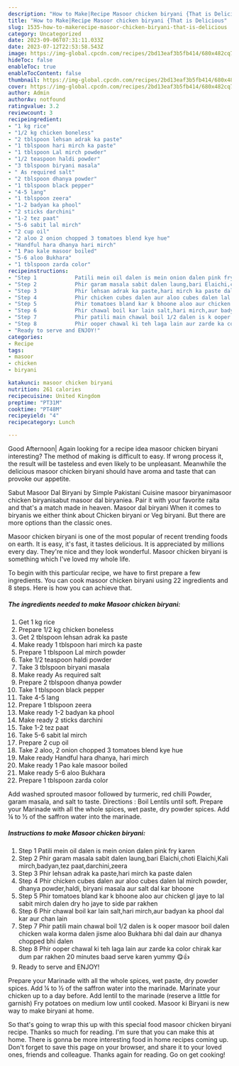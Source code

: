 ```yaml
---
description: "How to Make|Recipe Masoor chicken biryani {That is Delicious"
title: "How to Make|Recipe Masoor chicken biryani {That is Delicious"
slug: 1535-how-to-makerecipe-masoor-chicken-biryani-that-is-delicious
category: Uncategorized
date: 2023-09-06T07:31:11.033Z
date: 2023-07-12T22:53:58.543Z
image: https://img-global.cpcdn.com/recipes/2bd13eaf3b5fb414/680x482cq70/masoor-chicken-biryani-recipe-main-photo.jpg
hideToc: false
enableToc: true
enableTocContent: false
thumbnail: https://img-global.cpcdn.com/recipes/2bd13eaf3b5fb414/680x482cq70/masoor-chicken-biryani-recipe-main-photo.jpg
cover: https://img-global.cpcdn.com/recipes/2bd13eaf3b5fb414/680x482cq70/masoor-chicken-biryani-recipe-main-photo.jpg
author: Admin
authorAv: notfound
ratingvalue: 3.2
reviewcount: 3
recipeingredient:
- "1 kg rice"
- "1/2 kg chicken boneless"
- "2 tblspoon lehsan adrak ka paste"
- "1 tblspoon hari mirch ka paste"
- "1 tblspoon Lal mirch powder"
- "1/2 teaspoon haldi powder"
- "3 tblspoon biryani masala"
- " As required salt"
- "2 tblspoon dhanya powder"
- "1 tblspoon black pepper"
- "4-5 lang"
- "1 tblspoon zeera"
- "1-2 badyan ka phool"
- "2 sticks darchini"
- "1-2 tez paat"
- "5-6 sabit lal mirch"
- "2 cup oil"
- "2 aloo 2 onion chopped 3 tomatoes blend kye hue"
- "Handful hara dhanya hari mirch"
- "1 Pao kale masoor boiled"
- "5-6 aloo Bukhara"
- "1 tblspoon zarda color"
recipeinstructions:
- "Step 1            Patili mein oil dalen is mein onion dalen pink fry karen"
- "Step 2            Phir garam masala sabit dalen laung,bari Elaichi,choti Elaichi,Kali mirch,badyan,tez paat,darchini,zeera"
- "Step 3            Phir lehsan adrak ka paste,hari mirch ka paste dalen"
- "Step 4            Phir chicken cubes dalen aur aloo cubes dalen lal mirch powder, dhanya powder,haldi, biryani masala aur salt dal kar bhoone"
- "Step 5            Phir tomatoes bland kar k bhoone aloo aur chicken gl jaye to lal sabit mirch dalen dry ho jaye to side par rakhen"
- "Step 6            Phir chawal boil kar lain salt,hari mirch,aur badyan ka phool dal kar aur chan lain"
- "Step 7            Phir patili main chawal boil 1/2 dalen is k ooper masoor boil dalen chicken wala korma dalen jisme aloo Bukhara bhi dal dain aur dhanya chopped bhi dalen"
- "Step 8            Phir ooper chawal ki teh laga lain aur zarde ka color chirak kar dum par rakhen 20 minutes baad serve karen yummy 😋👍"
- "Ready to serve and ENJOY!"
categories:
- Recipe
tags:
- masoor
- chicken
- biryani

katakunci: masoor chicken biryani 
nutrition: 261 calories
recipecuisine: United Kingdom
preptime: "PT31M"
cooktime: "PT48M"
recipeyield: "4"
recipecategory: Lunch

---
```



Good Afternoon| Again looking for a recipe idea masoor chicken biryani interesting? The method of making is difficult to easy. If wrong process it, the result will be tasteless and even likely to be unpleasant. Meanwhile the delicious masoor chicken biryani should have aroma and taste that can provoke our appetite.





Sabut Masoor Dal Biryani by Simple Pakistani Cuisine masoor biryanimasoor chicken biryanisabut masoor dal biryaniea. Pair it with your favorite raita and that&#39;s a match made in heaven. Masoor dal biryani When it comes to biryanis we either think about Chicken biryani or Veg biryani. But there are more options than the classic ones.

Masoor chicken biryani is one of the most popular of recent trending foods on earth. It is easy, it's fast, it tastes delicious. It is appreciated by millions every day. They're nice and they look wonderful. Masoor chicken biryani is something which I've loved my whole life.


To begin with this particular recipe, we have to first prepare a few ingredients. You can cook masoor chicken biryani using 22 ingredients and 8 steps. Here is how you can achieve that.

<!--inarticleads1-->

##### The ingredients needed to make Masoor chicken biryani:

1. Get 1 kg rice
1. Prepare 1/2 kg chicken boneless
1. Get 2 tblspoon lehsan adrak ka paste
1. Make ready 1 tblspoon hari mirch ka paste
1. Prepare 1 tblspoon Lal mirch powder
1. Take 1/2 teaspoon haldi powder
1. Take 3 tblspoon biryani masala
1. Make ready  As required salt
1. Prepare 2 tblspoon dhanya powder
1. Take 1 tblspoon black pepper
1. Take 4-5 lang
1. Prepare 1 tblspoon zeera
1. Make ready 1-2 badyan ka phool
1. Make ready 2 sticks darchini
1. Take 1-2 tez paat
1. Take 5-6 sabit lal mirch
1. Prepare 2 cup oil
1. Take 2 aloo, 2 onion chopped 3 tomatoes blend kye hue
1. Make ready Handful hara dhanya, hari mirch
1. Make ready 1 Pao kale masoor boiled
1. Make ready 5-6 aloo Bukhara
1. Prepare 1 tblspoon zarda color


Add washed sprouted masoor followed by turmeric, red chilli Powder, garam masala, and salt to taste. Directions : Boil Lentils until soft. Prepare your Marinade with all the whole spices, wet paste, dry powder spices. Add ¼ to ½ of the saffron water into the marinade. 

<!--inarticleads2-->

##### Instructions to make Masoor chicken biryani:

1. Step 1            Patili mein oil dalen is mein onion dalen pink fry karen
1. Step 2            Phir garam masala sabit dalen laung,bari Elaichi,choti Elaichi,Kali mirch,badyan,tez paat,darchini,zeera
1. Step 3            Phir lehsan adrak ka paste,hari mirch ka paste dalen
1. Step 4            Phir chicken cubes dalen aur aloo cubes dalen lal mirch powder, dhanya powder,haldi, biryani masala aur salt dal kar bhoone
1. Step 5            Phir tomatoes bland kar k bhoone aloo aur chicken gl jaye to lal sabit mirch dalen dry ho jaye to side par rakhen
1. Step 6            Phir chawal boil kar lain salt,hari mirch,aur badyan ka phool dal kar aur chan lain
1. Step 7            Phir patili main chawal boil 1/2 dalen is k ooper masoor boil dalen chicken wala korma dalen jisme aloo Bukhara bhi dal dain aur dhanya chopped bhi dalen
1. Step 8            Phir ooper chawal ki teh laga lain aur zarde ka color chirak kar dum par rakhen 20 minutes baad serve karen yummy 😋👍
1. Ready to serve and ENJOY!

Prepare your Marinade with all the whole spices, wet paste, dry powder spices. Add ¼ to ½ of the saffron water into the marinade. Marinate your chicken up to a day before. Add lentil to the marinade (reserve a little for garnish) Fry potatoes on medium low until cooked. Masoor ki Biryani is new way to make biryani at home. 

So that's going to wrap this up with this special food masoor chicken biryani recipe. Thanks so much for reading. I'm sure that you can make this at home. There is gonna be more interesting food in home recipes coming up. Don't forget to save this page on your browser, and share it to your loved ones, friends and colleague. Thanks again for reading. Go on get cooking!
